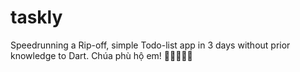 # taskly

Speedrunning a Rip-off, simple Todo-list app in 3 days without prior knowledge to Dart. Chúa phù hộ em! 🤡🤡🤡🤡🤡
